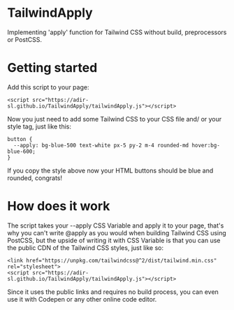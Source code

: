 # TailwindApply
Implementing 'apply' function for Tailwind CSS without build, preprocessors or PostCSS.

# Getting started
Add this script to your page:
```
<script src="https://adir-sl.github.io/TailwindApply/tailwindApply.js"></script>
```

Now you just need to add some Tailwind CSS to your CSS file and/ or your style tag, just like this:

```
button {
  --apply: bg-blue-500 text-white px-5 py-2 m-4 rounded-md hover:bg-blue-600;
}
```
If you copy the style above now your HTML buttons should be blue and rounded, congrats!

# How does it work
The script takes your --apply CSS Variable and apply it to your page, that's why you can't write @apply as you would when building Tailwind CSS using PostCSS, but the upside of writing it with CSS Variable is that you can use the public CDN of the Tailwind CSS styles, just like so:
```
<link href="https://unpkg.com/tailwindcss@^2/dist/tailwind.min.css" rel="stylesheet">
<script src="https://adir-sl.github.io/TailwindApply/tailwindApply.js"></script>
```
Since it uses the public links and requires no build process, you can even use it with Codepen or any other online code editor.